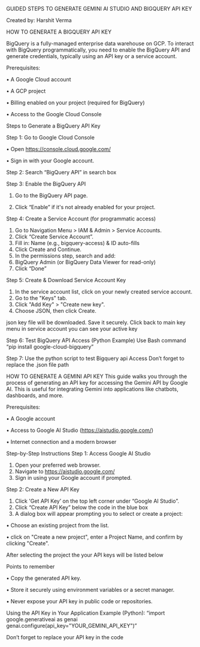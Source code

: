 
GUIDED STEPS TO GENERATE GEMINI AI STUDIO AND BIGQUERY API KEY

Created by: Harshit Verma



HOW TO GENERATE A BIGQUERY API KEY

BigQuery is a fully-managed enterprise data warehouse on GCP. To interact with BigQuery programmatically, you need to enable the BigQuery API and generate credentials, typically using an API key or a service account.

Prerequisites:

•	A Google Cloud account

•	A GCP project

•	Billing enabled on your project (required for BigQuery)

•	Access to the Google Cloud Console



Steps to Generate a BigQuery API Key

Step 1: Go to Google Cloud Console

•	Open https://console.cloud.google.com/

•	Sign in with your Google account.
 

Step 2: Search “BigQuery API” in search box

Step 3: Enable the BigQuery API

1.	Go to the BigQuery API page.
   
2.	Click “Enable” if it's not already enabled for your project.
 

Step 4: Create a Service Account (for programmatic access)
1.	Go to Navigation Menu > IAM & Admin > Service Accounts.
2.	Click “Create Service Account”.
3.	Fill in: Name (e.g., bigquery-access) & ID auto-fills
4.	Click Create and Continue.
5.	In the permissions step, search and add:
6.	BigQuery Admin (or BigQuery Data Viewer for read-only)
7.	Click “Done”

Step 5: Create & Download Service Account Key
1.	In the service account list, click on your newly created service account.
2.	Go to the "Keys" tab.
3.	Click "Add Key" > "Create new key".
4.	Choose JSON, then click Create.

 
json key file will be downloaded. Save it securely.
Click back to main key menu in service account you can see your active key
 

Step 6: Test BigQuery API Access (Python Example)
Use Bash command “pip install google-cloud-bigquery”
 
Step 7: Use the python script to test Bigquery api Access
Don’t forget to replace the .json file path 
 




HOW TO GENERATE A GEMINI API KEY
This guide walks you through the process of generating an API key for accessing the Gemini API by Google AI. This is useful for integrating Gemini into applications like chatbots, dashboards, and more.

 
Prerequisites:

•	A Google account

•	Access to Google AI Studio (https://aistudio.google.com/)

•	Internet connection and a modern browser

Step-by-Step Instructions
Step 1: Access Google AI Studio
1.	Open your preferred web browser.
2.	Navigate to https://aistudio.google.com/
3. Sign in using your Google account if prompted.
 

Step 2: Create a New API Key
1. Click 'Get API Key’ on the top left corner under “Google AI Studio”.
2. Click “Create API Key” below the code in the blue box 
3.	A dialog box will appear prompting you to select or create a project:
   
•	Choose an existing project from the list.

• click on "Create a new project", enter a Project Name, and confirm by clicking "Create".


After selecting the project the your API keys will be listed below
 
Points to remember

•	Copy the generated API key.

•	Store it securely using environment variables or a secret manager.

•	Never expose your API key in public code or repositories.

Using the API Key in Your Application
Example (Python):
“import google.generativeai as genai
genai.configure(api_key="YOUR_GEMINI_API_KEY")”

Don’t forget to replace your API key in the code

